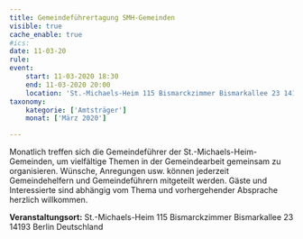```yaml
---
title: Gemeindeführertagung SMH-Gemeinden
visible: true
cache_enable: true
#ics: 
date: 11-03-20
rule: 
event:
	start: 11-03-2020 18:30
	end: 11-03-2020 20:00
	location: 'St.-Michaels-Heim 115 Bismarckzimmer Bismarkallee 23 14193 Berlin Deutschland'
taxonomy:
	kategorie: ['Amtsträger']
	monat: ['März 2020']

---
```

Monatlich treffen sich die Gemeindeführer der St.-Michaels-Heim-Gemeinden, um vielfältige Themen in der Gemeindearbeit gemeinsam zu organisieren. Wünsche, Anregungen usw. können jederzeit Gemeindehelfern und Gemeindeführern mitgeteilt werden. Gäste und Interessierte sind abhängig vom Thema und vorhergehender Absprache herzlich willkommen.



**Veranstaltungsort:** St.-Michaels-Heim
115 Bismarckzimmer
Bismarkallee 23
14193 Berlin
Deutschland

